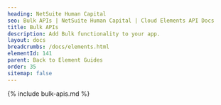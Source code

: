 ```yaml
---
heading: NetSuite Human Capital
seo: Bulk APIs | NetSuite Human Capital | Cloud Elements API Docs
title: Bulk APIs
description: Add Bulk functionality to your app.
layout: docs
breadcrumbs: /docs/elements.html
elementId: 141
parent: Back to Element Guides
order: 35
sitemap: false
---
```


{% include bulk-apis.md %}
